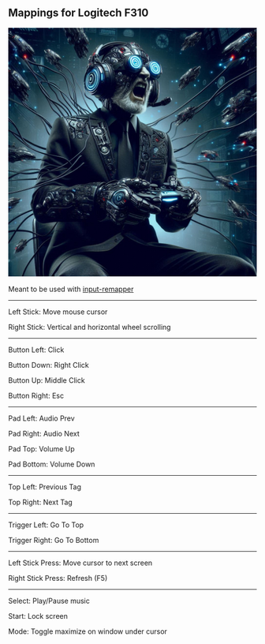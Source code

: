 ## Mappings for Logitech F310

![](image.jpg)

Meant to be used with [input-remapper](https://github.com/sezanzeb/input-remapper)

---

Left Stick: Move mouse cursor

Right Stick: Vertical and horizontal wheel scrolling

---

Button Left: Click

Button Down: Right Click

Button Up: Middle Click

Button Right: Esc

---

Pad Left: Audio Prev

Pad Right: Audio Next

Pad Top: Volume Up

Pad Bottom: Volume Down

---

Top Left: Previous Tag

Top Right: Next Tag

---

Trigger Left: Go To Top

Trigger Right: Go To Bottom

---

Left Stick Press: Move cursor to next screen

Right Stick Press: Refresh (F5)

---

Select: Play/Pause music

Start: Lock screen

Mode: Toggle maximize on window under cursor